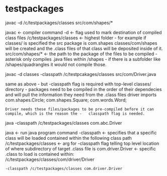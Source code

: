 # testpackages

javac -d /c/testpackages/classes src/com/shapes/*

javac <- compiler command
-d <- flag used to mark destination of compiled class files
/c/testpackages/classes <- highest folder - for example if classes/ is specified the src package is com.shapes classes/com/shapes will be created and the .class files of that class will be deposited inside of it. 
src/com/shapes/* <- the path to the package of the files to be compiled - asterisk only compiles .java files within /shapes - if there is a subfolder like /shapes/quadrangles it would not compile those.


javac -d classes -classpath /c/testpcakages/classes src/com/Driver.java

same as above - but -classpath flag is required with top-level classes/ directory - packages need to be compiled in the order of their dependecies and will pull the information they need from the .class files
	driver imports 
		com.shapes.Circle;
		com.shapes.Square;
		com.words.Word;

	Driver needs these files/packages to be pre-compiled before it can compile, which is the reason the -	classpath flag is needed.

java -classpath /c/testpackages/classes com.abc.Driver

java <- run java program command
-classpath <- specifies that a specific class will be loaded contained within the following class path
/c/testpackages/classes <- arg for -classpath flag telling top level location of where subdirectory of target .class file is
com.driver.Driver <- specific .class to load is contained within:
		/c/testpackages/classes/com/driver/Driver
		
	-classpath /c/testpackages/classes com.driver.Driver